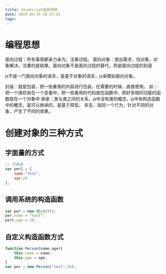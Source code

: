 ```yaml
---
title: JavaScript高级视频
date: 2019-04-15 16:37:01
tags:
---
```


# 编程思想

面向过程：所有事情都亲力亲为，注重过程。
面向对象：提出需求，找对象，对象解决，注重的是结果。面向对象不是面向过程的替代，而是面向过程的封装

js不是一门面向对象的语言，是基于对象的语言，js来模拟面向对象。

封装：就是包装，把一些重用的内容进行包装，在需要的时候，直接使用。
如：把一个值存放在一个变量中，把一些重用的代码放在函数中，把好多相同功能的函数放在一个对象中
继承：类与类之间的关系，js中没有类的概念，js中有构造函数中的概念，是可以继承的，是基于原型。
多态：指同一个行为，针对不同的对象，产生了不同的效果。

# 创建对象的三种方式

## 字面量的方式

```javascript
// 字面量
var per1 = {
    name:"test",
    age:20
};
```

## 调用系统的构造函数

```javascript
var per = new Object();
per.name = "test";
pert.age = 20;
```

## 自定义构造函数方式

```javascript
function Person(name,age){
    this.name = name;
    this.age = age;
}
var per = new Person("test",20);
```